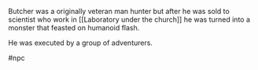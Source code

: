 Butcher was a originally veteran man hunter but after he was sold to scientist who work in [[Laboratory under the church]] he was turned into a monster that feasted on humanoid flash.

He was executed by a group of adventurers.

#npc 
